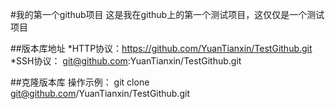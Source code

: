 #我的第一个github项目
这是我在github上的第一个测试项目，这仅仅是一个测试项目


##版本库地址
*HTTP协议：https://github.com/YuanTianxin/TestGithub.git
*SSH协议： git@github.com:YuanTianxin/TestGithub.git


##克隆版本库
操作示例：
	git clone git@github.com/YuanTianxin/TestGithub.git
